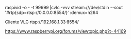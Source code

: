 

 raspivid -o - -t 99999 |cvlc -vvv stream:///dev/stdin --sout '#rtp{sdp=rtsp://0.0.0.0:8554/}' :demux=h264

Cliente VLC rtsp://192.168.1.33:8554/


https://www.raspberrypi.org/forums/viewtopic.php?t=44169
